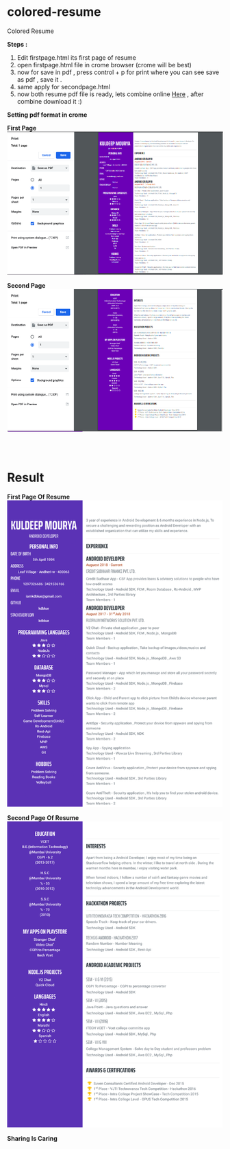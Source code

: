 # colored-resume
Colored Resume

**Steps :**
1) Edit firstpage.html its first page of resume
2) open firstpage.html file in crome browser (crome will be best)
3) now for save in pdf , press control + p for print where you can see save as pdf , save it .
4) same apply for secondpage.html
5) now both resume pdf file is ready, lets combine online [Here](https://combinepdf.com/) , after combine download it :)

**Setting pdf format in crome**

**First Page**
![Screenshot](setting_first_page.png)

**Second Page**
![Screenshot](setting_second_page.png)


<br /> 
<br /> 

# Result

**First Page Of Resume**
![Screenshot](rfirst_page.png)


**Second Page Of Resume**
![Screenshot](rsecond_page.png)



**Sharing Is Caring**

